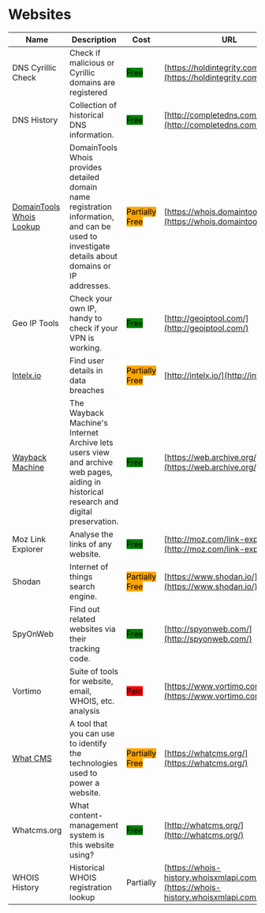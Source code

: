 # Websites

| Name                                                              | Description                                                                                                                                     | Cost                                                         | URL                                                                              |
| ----------------------------------------------------------------- | ----------------------------------------------------------------------------------------------------------------------------------------------- | ------------------------------------------------------------ | -------------------------------------------------------------------------------- |
| DNS Cyrillic Check                                                | Check if malicious or Cyrillic domains are registered                                                                                           | <mark style="background-color:green;">Free</mark>            | [https://holdintegrity.com/checker](https://holdintegrity.com/checker)           |
| DNS History                                                       | Collection of historical DNS information.                                                                                                       | <mark style="background-color:green;">Free</mark>            | [http://completedns.com/](http://completedns.com/)                               |
| [DomainTools Whois Lookup](../../tools/domaintools-whois-lookup/) | DomainTools Whois provides detailed domain name registration information, and can be used to investigate details about domains or IP addresses. | <mark style="background-color:orange;">Partially Free</mark> | [https://whois.domaintools.com/](https://whois.domaintools.com/)                 |
| Geo IP Tools                                                      | Check your own IP, handy to check if your VPN is working.                                                                                       | <mark style="background-color:green;">Free</mark>            | [http://geoiptool.com/](http://geoiptool.com/)                                   |
| [Intelx.io](../../tools/intelx.io/)                               | Find user details in data breaches                                                                                                              | <mark style="background-color:orange;">Partially Free</mark> | [http://intelx.io/](http://intelx.io/)                                           |
| [Wayback Machine](../../tools/internet-archive/)                  | The Wayback Machine's Internet Archive lets users view and archive web pages, aiding in historical research and digital preservation.           | <mark style="background-color:green;">Free</mark>            | [https://web.archive.org/](https://web.archive.org/)                             |
| Moz Link Explorer                                                 | Analyse the links of any website.                                                                                                               | <mark style="background-color:green;">Free</mark>            | [http://moz.com/link-explorer](http://moz.com/link-explorer)                     |
| Shodan                                                            | Internet of things search engine.                                                                                                               | <mark style="background-color:orange;">Partially Free</mark> | [https://www.shodan.io/](https://www.shodan.io/)                                 |
| SpyOnWeb                                                          | Find out related websites via their tracking code.                                                                                              | <mark style="background-color:green;">Free</mark>            | [http://spyonweb.com/](http://spyonweb.com/)                                     |
| Vortimo                                                           | Suite of tools for website, email, WHOIS, etc. analysis                                                                                         | <mark style="background-color:red;">Paid</mark>              | [https://www.vortimo.com/](https://www.vortimo.com/)                             |
| [What CMS](../../tools/what-cms/)                                 | A tool that you can use to identify the technologies used to power a website.                                                                   | <mark style="background-color:orange;">Partially Free</mark> | [https://whatcms.org/](https://whatcms.org/)                                     |
| Whatcms.org                                                       | What content-management system is this website using?                                                                                           | <mark style="background-color:green;">Free</mark>            | [http://whatcms.org/](http://whatcms.org/)                                       |
| WHOIS History                                                     | Historical WHOIS registration lookup                                                                                                            | Partially                                                    | [https://whois-history.whoisxmlapi.com/](https://whois-history.whoisxmlapi.com/) |
